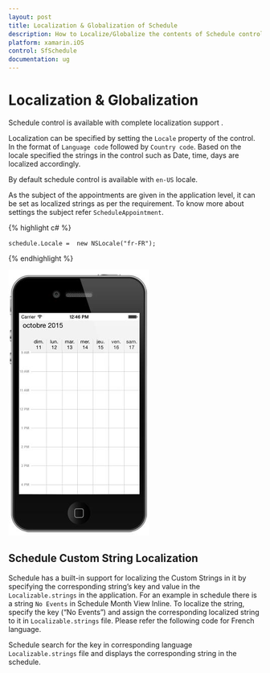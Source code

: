 ```yaml
---
layout: post
title: Localization & Globalization of Schedule
description: How to Localize/Globalize the contents of Schedule control.
platform: xamarin.iOS
control: SfSchedule
documentation: ug
---
```


# Localization & Globalization

Schedule control is available with complete localization support . 

Localization can be specified by setting the `Locale` property of the control. In the format of `Language code` followed by `Country code`.  Based on the locale specified the strings in the control such as Date, time, days are localized accordingly.

By default schedule control is available with `en-US` locale. 

As the subject of the appointments are given in the application level, it can be set as localized strings as per the requirement. To know more about settings the subject refer `ScheduleAppointment`.

{% highlight c# %}

    schedule.Locale =  new NSLocale("fr-FR");

{% endhighlight %}

![](LocalizationGlobalization_images/LocalizationGlobalization1.jpeg)


## Schedule Custom String Localization

Schedule has a built-in support for localizing the Custom Strings in it by specifying the corresponding string’s key and value in the `Localizable.strings` in the application. For an example in schedule there is a string `No Events` in Schedule Month View Inline. To localize the string, specify the key (“No Events”) and assign the corresponding localized string to it in `Localizable.strings` file. Please refer the following code for French language.

Schedule search for the key in corresponding language `Localizable.strings` file and displays the corresponding string in the schedule.
